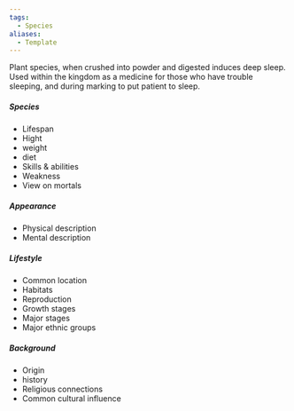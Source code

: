 ```yaml
---
tags:
  - Species
aliases:
  - Template
---
```

Plant species, when  crushed into powder and digested induces deep sleep. Used within the kingdom as a medicine for those who have trouble sleeping, and during marking to put patient to sleep. 
##### Species
- Lifespan
- Hight
- weight 
- diet
- Skills & abilities
- Weakness
- View on mortals
##### Appearance
- Physical description
- Mental description
##### Lifestyle
- Common location
- Habitats
- Reproduction
- Growth stages
- Major stages
- Major ethnic groups
##### Background
- Origin
- history
- Religious connections
- Common cultural influence